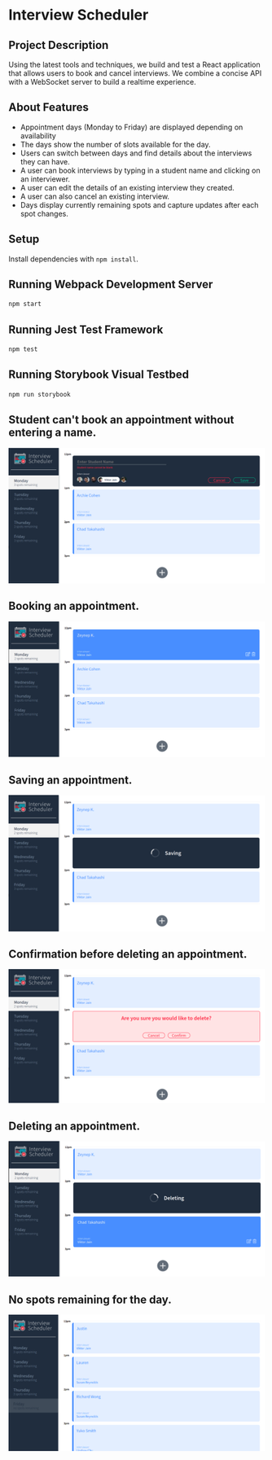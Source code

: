 # Interview Scheduler

## Project Description
Using the latest tools and techniques, we build and test a React application that allows users to book and cancel interviews. We combine a concise API with a WebSocket server to build a realtime experience.

## About Features
- Appointment days (Monday to Friday) are displayed depending on availability
- The days show the number of slots available for the day.
- Users can switch between days and find details about the interviews they can have.
- A user can book interviews by typing in a student name and clicking on an interviewer.
- A user can edit the details of an existing interview they created.
- A user can also cancel an existing interview.
- Days display currently remaining spots and capture updates after each spot changes.

## Setup

Install dependencies with `npm install`.

## Running Webpack Development Server

```sh
npm start
```

## Running Jest Test Framework

```sh
npm test
```

## Running Storybook Visual Testbed

```sh
npm run storybook
```
## Student can't book an appointment without entering a name.
![home page](docs/1.png)

## Booking an appointment.
![Booking](docs/2.png)

## Saving an appointment.
![Saving Form](docs/3.png)

## Confirmation before deleting an appointment.
![Confirm](docs/4.png)

## Deleting an appointment.
![Deleting](docs/5.png)

## No spots remaining for the day.
![Fully Booked](docs/6.png)


